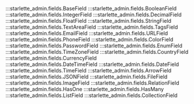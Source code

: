:::starlette_admin.fields.BaseField
:::starlette_admin.fields.BooleanField
:::starlette_admin.fields.IntegerField
:::starlette_admin.fields.DecimalField
:::starlette_admin.fields.FloatField
:::starlette_admin.fields.StringField
:::starlette_admin.fields.TextAreaField
:::starlette_admin.fields.TagsField
:::starlette_admin.fields.EmailField
:::starlette_admin.fields.URLField
:::starlette_admin.fields.PhoneField
:::starlette_admin.fields.ColorField
:::starlette_admin.fields.PasswordField
:::starlette_admin.fields.EnumField
:::starlette_admin.fields.TimeZoneField
:::starlette_admin.fields.CountryField
:::starlette_admin.fields.CurrencyField
:::starlette_admin.fields.DateTimeField
:::starlette_admin.fields.DateField
:::starlette_admin.fields.TimeField
:::starlette_admin.fields.ArrowField
:::starlette_admin.fields.JSONField
:::starlette_admin.fields.FileField
:::starlette_admin.fields.ImageField
:::starlette_admin.fields.RelationField
:::starlette_admin.fields.HasOne
:::starlette_admin.fields.HasMany
:::starlette_admin.fields.ListField
:::starlette_admin.fields.CollectionField
